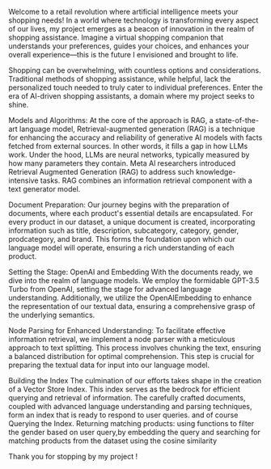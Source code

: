 Welcome to a retail revolution where artificial intelligence meets your shopping needs!
In a world where technology is transforming every aspect of our lives, my project emerges as a beacon of innovation in the realm of shopping assistance.
Imagine a virtual shopping companion that understands your preferences, guides your choices, and enhances your overall experience—this is the future I envisioned and brought to life.

Shopping can be overwhelming, with countless options and considerations.
Traditional methods of shopping assistance, while helpful, lack the personalized touch needed to truly cater to individual preferences.
Enter the era of AI-driven shopping assistants, a domain where my project seeks to shine.

Models and Algorithms:
At the core of the approach is RAG, a state-of-the-art language model, Retrieval-augmented generation (RAG) is a technique for enhancing the accuracy and reliability of generative Al models with facts fetched from external sources.
In other words, it fills a gap in how LLMs work. Under the hood, LLMs are neural networks, typically measured by how many parameters they contain.
Meta Al researchers introduced Retrieval Augmented Generation (RAG) to address such knowledge-intensive tasks.
RAG combines an information retrieval component with a text generator model.

Document Preparation:
Our journey begins with the preparation of documents, where each product's essential details are encapsulated.
For every product in our dataset, a unique document is created, incorporating information such as title, description, subcategory, category, gender, prodcategory, and brand. This forms the foundation upon which our language model will operate, ensuring a rich understanding of each product.

Setting the Stage: OpenAI and Embedding
With the documents ready, we dive into the realm of language models.
We employ the formidable GPT-3.5 Turbo from OpenAI, setting the stage for advanced language understanding.
Additionally, we utilize the OpenAIEmbedding to enhance the representation of our textual data, ensuring a comprehensive grasp of the underlying semantics.

Node Parsing for Enhanced Understanding:
To facilitate effective information retrieval, we implement a node parser with a meticulous approach to text splitting.
This process involves chunking the text, ensuring a balanced distribution for optimal comprehension.
This step is crucial for preparing the textual data for input into our language model.

Building the Index
The culmination of our efforts takes shape in the creation of a Vector Store Index.
This index serves as the bedrock for efficient querying and retrieval of information. The carefully crafted documents, coupled with advanced language understanding and parsing techniques, form an index that is ready to respond to user queries.
and of course Querying the Index.
Returning matching products:
using functions to filter the gender based on user query,by embedding the query and searching for matching products from the dataset using the cosine similarity

Thank  you for stopping by my project !
